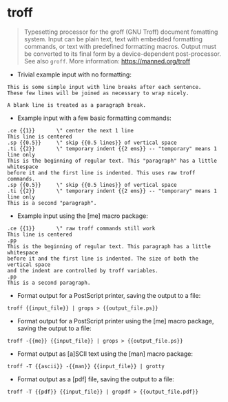 # troff

> Typesetting processor for the groff (GNU Troff) document fomatting system.
> Input can be plain text, text with embedded formatting commands, or text with predefined formatting macros.
> Output must be converted to its final form by a device-dependent post-processor.
> See also `groff`.
> More information: <https://manned.org/troff>

- Trivial example input with no formatting:

```troff
This is some simple input with line breaks after each sentence.
These few lines will be joined as necessary to wrap nicely.

A blank line is treated as a paragraph break.
```

- Example input with a few basic formatting commands:

```troff
.ce {{1}}       \" center the next 1 line
This line is centered
.sp {{0.5}}     \" skip {{0.5 lines}} of vertical space
.ti {{2}}       \" temporary indent {{2 ems}} -- "temporary" means 1 line only
This is the beginning of regular text. This "paragraph" has a little whitespace
before it and the first line is indented. This uses raw troff commands.
.sp {{0.5}}     \" skip {{0.5 lines}} of vertical space
.ti {{2}}       \" temporary indent {{2 ems}} -- "temporary" means 1 line only
This is a second "paragraph".
```

- Example input using the [me] macro package:

```troff
.ce {{1}}       \" raw troff commands still work
This line is centered
.pp
This is the beginning of regular text. This paragraph has a little whitespace
before it and the first line is indented. The size of both the vertical space
and the indent are controlled by troff variables.
.pp
This is a second paragraph.
```

- Format output for a PostScript printer, saving the output to a file:

`troff {{input_file}} | grops > {{output_file.ps}}`


- Format output for a PostScript printer using the [me] macro package, saving the output to a file:

`troff -{{me}} {{input_file}} | grops > {{output_file.ps}}`

- Format output as [a]SCII text using the [man] macro package:

`troff -T {{ascii}} -{{man}} {{input_file}} | grotty`

- Format output as a [pdf] file, saving the output to a file:

`troff -T {{pdf}} {{input_file}} | gropdf > {{output_file.pdf}}`

